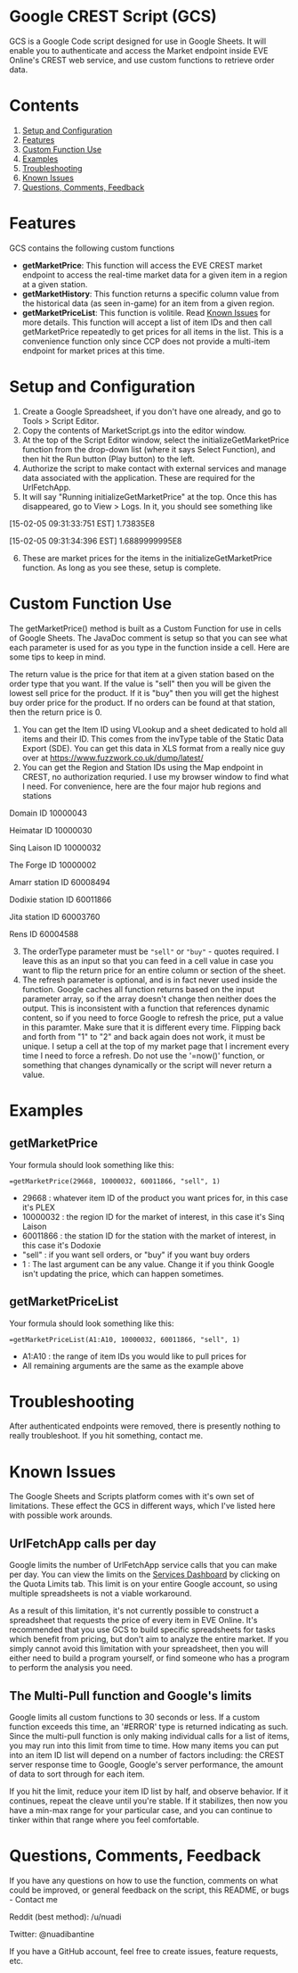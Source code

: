 # Google CREST Script (GCS)
GCS is a Google Code script designed for use in Google Sheets. It will enable you to authenticate and access the Market endpoint inside EVE Online's CREST web service, and use custom functions to retrieve order data.

# Contents

1. [Setup and Configuration](#setup-and-configuration)
2. [Features](#features)
2. [Custom Function Use](#custom-function-use)
5. [Examples](#examples)
3. [Troubleshooting](#troubleshooting)
4. [Known Issues](#known-issues)
4. [Questions, Comments, Feedback](#questions-comments-feedback)

# Features

GCS contains the following custom functions

* **getMarketPrice**: This function will access the EVE CREST market endpoint to access the real-time market data for a given item in a region at a given station.
* **getMarketHistory**: This function returns a specific column value from the historical data (as seen in-game) for an item from a given region.
* **getMarketPriceList**: This function is volitile. Read [Known Issues](#known-issues) for more details. This function will accept a list of item IDs and then call getMarketPrice repeatedly to get prices for all items in the list. This is a convenience function only since CCP does not provide a multi-item endpoint for market prices at this time.

# Setup and Configuration

1. Create a Google Spreadsheet, if you don't have one already, and go to Tools > Script Editor.
2. Copy the contents of MarketScript.gs into the editor window.
3. At the top of the Script Editor window, select the initializeGetMarketPrice function from the drop-down list (where it says Select Function), and then hit the Run button (Play button) to the left.
4. Authorize the script to make contact with external services and manage data associated with the application. These are required for the UrlFetchApp.
5. It will say "Running initializeGetMarketPrice" at the top. Once this has disappeared, go to View > Logs. In it, you should see something like

  [15-02-05 09:31:33:751 EST] 1.73835E8

  [15-02-05 09:31:34:396 EST] 1.6889999995E8

6. These are market prices for the items in the initializeGetMarketPrice function. As long as you see these, setup is complete.

# Custom Function Use

The getMarketPrice() method is built as a Custom Function for use in cells of Google Sheets. The JavaDoc comment is setup so that you can see what each parameter is used for as you type in the function inside a cell. Here are some tips to keep in mind.

The return value is the price for that item at a given station based on the order type that you want. If the value is "sell" then you will be given the lowest sell price for the product. If it is "buy" then you will get the highest buy order price for the product. If no orders can be found at that station, then the return price is 0.

1. You can get the Item ID using VLookup and a sheet dedicated to hold all items and their ID. This comes from the invType table of the Static Data Export (SDE). You can get this data in XLS format from a really nice guy over at https://www.fuzzwork.co.uk/dump/latest/
2. You can get the Region and Station IDs using the Map endpoint in CREST, no authorization requried. I use my browser window to find what I need. For convenience, here are the four major hub regions and stations

  Domain ID	10000043

  Heimatar ID	10000030

  Sinq Laison ID	10000032

  The Forge ID	10000002

  Amarr station ID	60008494

  Dodixie station ID	60011866

  Jita station ID	60003760

  Rens ID	60004588

3. The orderType parameter must be `"sell"` or `"buy"` - quotes required. I leave this as an input so that you can feed in a cell value in case you want to flip the return price for an entire column or section of the sheet.
4. The refresh parameter is optional, and is in fact never used inside the function. Google caches all function returns based on the input parameter array, so if the array doesn't change then neither does the output. This is inconsistent with a function that references dynamic content, so if you need to force Google to refresh the price, put a value in this paramter. Make sure that it is different every time. Flipping back and forth from "1" to "2" and back again does not work, it must be unique. I setup a cell at the top of my market page that I increment every time I need to force a refresh. Do not use the '=now()' function, or something that changes dynamically or the script will never return a value.

# Examples

## getMarketPrice

Your formula should look something like this:

    =getMarketPrice(29668, 10000032, 60011866, "sell", 1)

* 29668 : whatever item ID of the product you want prices for, in this case it's PLEX
* 10000032 : the region ID for the market of interest, in this case it's Sinq Laison
* 60011866 : the station ID for the station with the market of interest, in this case it's Dodoxie
* "sell" : if you want sell orders, or "buy" if you want buy orders
* 1 : The last argument can be any value. Change it if you think Google isn't updating the price, which can happen sometimes.

## getMarketPriceList

Your formula should look something like this:

    =getMarketPriceList(A1:A10, 10000032, 60011866, "sell", 1)

* A1:A10 : the range of item IDs you would like to pull prices for
* All remaining arguments are the same as the example above

# Troubleshooting

After authenticated endpoints were removed, there is presently nothing to really troubleshoot. If you hit something, contact me.

# Known Issues

The Google Sheets and Scripts platform comes with it's own set of limitations. These effect the GCS in different ways, which I've listed here with possible work arounds.

## UrlFetchApp calls per day

Google limits the number of UrlFetchApp service calls that you can make per day. You can view the limits on the [Services Dashboard](https://script.google.com/dashboard) by clicking on the Quota Limits tab. This limit is on your entire Google account, so using multiple spreadsheets is not a viable workaround.

As a result of this limitation, it's not currently possible to construct a spreadsheet that requests the price of every item in EVE Online. It's recommended that you use GCS to build specific spreadsheets for tasks which benefit from pricing, but don't aim to analyze the entire market. If you simply cannot avoid this limitation with your spreadsheet, then you will either need to build a program yourself, or find someone who has a program to perform the analysis you need.

## The Multi-Pull function and Google's limits

Google limits all custom functions to 30 seconds or less. If a custom function exceeds this time, an '#ERROR' type is returned indicating as such. Since the multi-pull function is only making individual calls for a list of items, you may run into this limit from time to time. How many items you can put into an item ID list will depend on a number of factors including: the CREST server response time to Google, Google's server performance, the amount of data to sort through for each item.

If you hit the limit, reduce your item ID list by half, and observe behavior. If it continues, repeat the cleave until you're stable. If it stabilizes, then now you have a min-max range for your particular case, and you can continue to tinker within that range where you feel comfortable.

# Questions, Comments, Feedback

If you have any questions on how to use the function, comments on what could be improved, or general feedback on the script, this README, or bugs - Contact me

Reddit (best method): /u/nuadi

Twitter: @nuadibantine

If you have a GitHub account, feel free to create issues, feature requests, etc.
